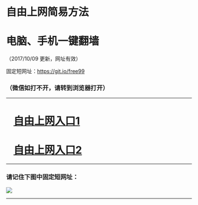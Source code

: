 ﻿# 自由上网简易方法

# 电脑、手机一键翻墙

（2017/10/09 更新，网址有效）

固定短网址：https://git.io/free99

### （微信如打不开，请转到浏览器打开）


***





# &nbsp;&nbsp; <a href="http://ft441613354.fwq-tz-1001.info/fwqtz01.html?t=100900126370 " target="_blank">自由上网入口1</a>
# &nbsp;&nbsp; <a href="http://ft1784913062.fwq-tz-1002.info/fwqtz02.html?t=100900129575 " target="_blank">自由上网入口2</a>
***

### 请记住下图中固定短网址：

<img src="https://s3-us-west-2.amazonaws.com/fwq-1001/yjfq-20170905okok.png" /> 


***

